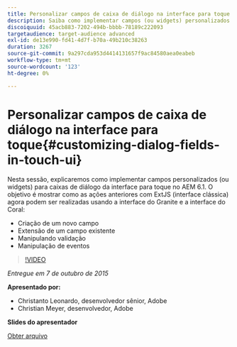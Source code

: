 ```yaml
---
title: Personalizar campos de caixa de diálogo na interface para toque
description: Saiba como implementar campos (ou widgets) personalizados para caixas de diálogo da interface para toque no AEM 6.1. Descubra como as coisas que foram feitas anteriormente com ExtJS (interface clássica) agora podem ser feitas usando a interface do Granite e a interface do Coral.
discoiquuid: 45acb883-7202-494b-bbbb-78189c222093
targetaudience: target-audience advanced
exl-id: de13e990-fd41-4d7f-b70a-49b210c38263
duration: 3267
source-git-commit: 9a297cda953d4414131657f9ac84580aea0eabeb
workflow-type: tm+mt
source-wordcount: '123'
ht-degree: 0%

---
```


# Personalizar campos de caixa de diálogo na interface para toque{#customizing-dialog-fields-in-touch-ui}

Nesta sessão, explicaremos como implementar campos personalizados (ou widgets) para caixas de diálogo da interface para toque no AEM 6.1. O objetivo é mostrar como as ações anteriores com ExtJS (interface clássica) agora podem ser realizadas usando a interface do Granite e a interface do Coral:

* Criação de um novo campo
* Extensão de um campo existente
* Manipulando validação
* Manipulação de eventos

>[!VIDEO](https://video.tv.adobe.com/v/19373/?quality=9)

*Entregue em 7 de outubro de 2015*

**Apresentado por:**

* Christanto Leonardo, desenvolvedor sênior, Adobe
* Christian Meyer, desenvolvedor, Adobe

**Slides do apresentador**

[Obter arquivo](assets/aem-gems-customizing-touch-ui-dialog-fields.pdf)
<!--
[Get back to the Overview](https://helpx.adobe.com/br/experience-manager/kt/eseminars/gems/aem-index.html)
-->
